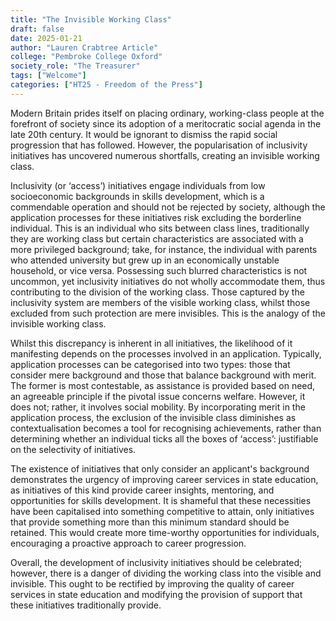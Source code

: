 ```yaml
---
title: "The Invisible Working Class"
draft: false
date: 2025-01-21
author: "Lauren Crabtree Article"
college: "Pembroke College Oxford"
society_role: "The Treasurer"
tags: ["Welcome"]
categories: ["HT25 - Freedom of the Press"]
---
```


Modern Britain prides itself on placing ordinary, working-class people at the forefront of society since its adoption of a meritocratic social agenda in the late 20th century. It would be ignorant to dismiss the rapid social progression that has followed. However, the popularisation of inclusivity initiatives has uncovered numerous shortfalls, creating an invisible working class.

Inclusivity (or ‘access’) initiatives engage individuals from low socioeconomic backgrounds in skills development, which is a commendable operation and should not be rejected by society, although the application processes for these initiatives risk excluding the borderline individual. This is an individual who sits between class lines, traditionally they are working class but certain characteristics are associated with a more privileged background; take, for instance, the individual with parents who attended university but grew up in an economically unstable household, or vice versa. Possessing such blurred characteristics is not uncommon, yet inclusivity initiatives do not wholly accommodate them, thus contributing to the division of the working class. Those captured by the inclusivity system are members of the visible working class, whilst those excluded from such protection are mere invisibles. This is the analogy of the invisible working class. 

Whilst this discrepancy is inherent in all initiatives, the likelihood of it manifesting depends on the processes involved in an application. Typically, application processes can be categorised into two types: those that consider mere background and those that balance background with merit. The former is most contestable, as assistance is provided based on need, an agreeable principle if the pivotal issue concerns welfare. However, it does not; rather, it involves social mobility. By incorporating merit in the application process, the exclusion of the invisible class diminishes as contextualisation becomes a tool for recognising achievements, rather than determining whether an individual ticks all the boxes of ‘access’: justifiable on the selectivity of initiatives.

The existence of initiatives that only consider an applicant's background demonstrates the urgency of improving career services in state education, as initiatives of this kind provide career insights, mentoring, and opportunities for skills development. It is shameful that these necessities have been capitalised into something competitive to attain, only initiatives that provide something more than this minimum standard should be retained. This would create more time-worthy opportunities for individuals, encouraging a proactive approach to career progression.

Overall, the development of inclusivity initiatives should be celebrated; however, there is a danger of dividing the working class into the visible and invisible. This ought to be rectified by improving the quality of career services in state education and modifying the provision of support that these initiatives traditionally provide.

<!--more--><!--more-->
